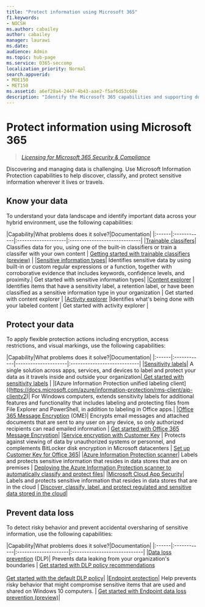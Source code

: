 ```yaml
---
title: "Protect information using Microsoft 365"
f1.keywords:
- NOCSH
ms.author: cabailey
author: cabailey
manager: laurawi
ms.date: 
audience: Admin
ms.topic: hub-page
ms.service: O365-seccomp
localization_priority: Normal
search.appverid: 
- MOE150
- MET150
ms.assetid: a6ef28a4-2447-4b43-aae2-f5af6d53c68e
description: "Identify the Microsoft 365 capabilities and supporting documentation to help you protect your organization's important data."
---
```


# Protect information using Microsoft 365

>*[Licensing for Microsoft 365 Security & Compliance](https://docs.microsoft.com/office365/servicedescriptions/microsoft-365-service-descriptions/microsoft-365-tenantlevel-services-licensing-guidance/microsoft-365-security-compliance-licensing-guidance)*

Discovering and managing data is challenging. Use Microsoft Information Protection capabilities to help discover, classify, and protect sensitive information wherever it lives or travels.

## Know your data

To understand your data landscape and identify important data across your hybrid environment, use the following capabilities:
 
|Capability|What problems does it solve?|Documentation|
|:------|:------------|:--------------------|:-----------------------------|
|[Trainable classifers](classifier-creating-a-trainable-classifier.md)| Classifies data for you, using one of the built-in classifiers or train a classifer with your own content | [Getting started with trainable classifiers (preview)](classifier-creating-a-trainable-classifier.md) |
|[Sensitive information types](what-the-sensitive-information-types-look-for.md)| Identifies sensitive data by using built-in or custom regular expressions or a function, together with corroborative evidence that includes keywords, confidence levels, and proximity.| Get started with sensitive information types|
|[Content explorer](data-classification-content-explorer.md) | Identifies items that have a sensitivity label, a retention label, or have been classified as a sensitive information type in your organization  | Get started with content explorer |
|[Activity explorer](data-classification-activity-explorer.md) |Identifies what's being done with your labeled content | Get started with activity explorer |

## Protect your data

To apply flexible protection actions including encryption, access restrictions, and visual markings, use the following capabilities:

|Capability|What problems does it solve?|Documentation|
|:------|:------------|---------------------|:----------------------------|
|[Sensitivity labels](sensitivity-labels.md)| A single solution across apps, services, and devices to label and protect your data as it travels inside and outside your organization|[ Get started with sensitivity labels](get-started-with-sensitivity-labels.md) |
|[Azure Information Protection unified labeling client]((https://docs.microsoft.com/azure/information-protection/rms-client/aip-clientv2)| For Windows computers, extends sensitivity labels for additional features and functionality that includes labeling and protecting files from File Explorer and PowerShell, in addition to labeling in Office apps.|
|[Office 365 Message Encryption](ome.md) (OME)| Encrypts email messages and attached documents that are sent to any user on any device, so only authorized recipients can read emailed information | [Get started with Office 365 Message Encryption](set-up-new-message-encryption-capabilities.md)|
|[Service encryption with Customer Key](customer-key-overview.md) | Protects against viewing of data by unauthorized systems or personnel, and complements BitLocker disk encryption in Microsoft datacenters | [Set up Customer Key for Office 365](customer-key-set-up.md)|
|[Azure Information Protection scanner](https://docs.microsoft.com/azure/information-protection/deploy-aip-scanner#overview-of-the-azure-information-protection-scanner)| Labels and protects sensitive information that resides in data stores that are on premises | [Deploying the Azure Information Protection scanner to automatically classify and protect files](https://docs.microsoft.com/azure/information-protection/deploy-aip-scanner)|
|[Microsoft Cloud App Security](https://docs.microsoft.com/cloud-app-security/what-is-cloud-app-security)| Labels and protects sensitive information that resides in data stores that are in the cloud | [Discover, classify, label, and protect regulated and sensitive data stored in the cloud](https://docs.microsoft.com/cloud-app-security/best-practices#discover-classify-label-and-protect-regulated-and-sensitive-data-stored-in-the-cloud)|

## Prevent data loss

To detect risky behavior and prevent accidental oversharing of sensitive information, use the following capabilities:


|Capability|What problems does it solve?|Documentation|
|:------|:------------|:---------------------|:-----------------------------|
|[Data loss prevention](data-loss-prevention-policies.md) (DLP)| Prevents data leaking from your organization's boundaries | [Get started with DLP policy recommendations](get-started-with-dlp-policy-recommendations.md) <br /><br /> [Get started with the default DLP policy](get-started-with-the-default-dlp-policy.md)|
|[Endpoint protection](endpoint-protection.md)| Help prevents risky behavior that might compromise sensitive items that are used and shared on Windows 10 computers. | [Get started with Endpoint data loss prevention (preview)](endpoint-dlp-getting-started.md)|
